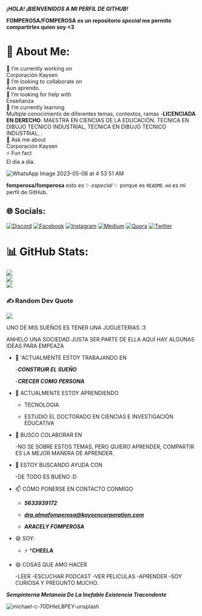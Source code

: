 ***¡HOLA! ¡BIENVENIDOS A MI PERFIL DE GITHUB!***

   **FOMPEROSA/FOMPEROSA es un repositorio  _special_  me permite compartirles quien soy <3**

   # 💫 About Me:
   
🔭 I’m currently working on <br>Corporación Kaysen<br>👯 I’m looking to collaborate on<br>Aun aprendo.<br>🤝 I’m looking for help with<br>Enseñanza<br>🌱 I’m currently learning<br>Multiple conocimiento de diferentes temas, contextos, ramas   -**LICENCIADA EN DERECHO**.    MAESTRA EN CIENCIAS DE LA EDUCACIÓN. TECNICA EN DIBUJO TECNICO INDUSTRIAL,  TECNICA EN DIBUJO TECNICO INDUSTRIAL, .<br>💬 Ask me about<br>Corporación Kaysen<br>⚡ Fun fact<br>El día a día.
														      
														      													      

![WhatsApp Image 2023-05-06 at 4 53 51 AM](https://github.com/fomperosa/fomperosa/assets/128795376/c4fa1890-c2ff-40fb-b519-f395effe4ef6)


**fomperosa/fomperosa** esto es ✨ _especial_ ✨ porque es `README.md` es mi perfil de GitHub.

## 🌐 Socials:
[![Discord](https://img.shields.io/badge/Discord-%237289DA.svg?logo=discord&logoColor=white)](https://discord.gg/fomperosa) [![Facebook](https://img.shields.io/badge/Facebook-%231877F2.svg?logo=Facebook&logoColor=white)](https://facebook.com/https://www.facebook.com/cheelita32) [![Instagram](https://img.shields.io/badge/Instagram-%23E4405F.svg?logo=Instagram&logoColor=white)](https://instagram.com/Cheela32) [![Medium](https://img.shields.io/badge/Medium-12100E?logo=medium&logoColor=white)](https://medium.com/@https://medium.com/@alma235227) [![Quora](https://img.shields.io/badge/Quora-%23B92B27.svg?logo=Quora&logoColor=white)](https://quora.com/profile/https://www.quora.com/profile/Araceli-Fomperoza/) [![Twitter](https://img.shields.io/badge/Twitter-%231DA1F2.svg?logo=Twitter&logoColor=white)](https://twitter.com/https://twitter.com/Cheelaa32) 
# 📊 GitHub Stats:
![](https://github-readme-stats.vercel.app/api?username=Fomperosa&theme=radical&hide_border=true&include_all_commits=true&count_private=true)<br/>
![](https://github-readme-streak-stats.herokuapp.com/?user=Fomperosa&theme=radical&hide_border=true)<br/>
![](https://github-readme-stats.vercel.app/api/top-langs/?username=Fomperosa&theme=radical&hide_border=true&include_all_commits=true&count_private=true&layout=compact)

### ✍️ Random Dev Quote
![](https://quotes-github-readme.vercel.app/api?type=horizontal&theme=radical)


UNO DE MIS SUEÑOS ES TENER UNA JUGUETERIAS :3

ANHELO UNA SOCIEDAD JUSTA SER PARTE DE ELLA 
AQUÍ HAY ALGUNAS IDEAS PARA EMPEAZA

- 🔭 'ACTUALMENTE ESTOY TRABAJANDO EN 

     -***CONSTRUIR EL SUEÑO***

     -***CRECER COMO PERSONA***
    
- 🌱 ACTUALMENTE ESTOY APRENDIENDO 

     - TECNOLOGIA 

     - ESTUDIO EL DOCTORADO EN CIENCIAS E INVESTIGACIÓN EDUCATIVA 

- 👯 BUSCO COLABORAR EN 

     -NO  SE  SOBRE ESTOS TEMAS, PERO QUIERO APRENDER, COMPARTIR ES LA MEJOR MANERA DE APRENDER.

- 🤔 ESTOY BUSCANDO AYUDA CON 

    -DE TODO ES BUENO :D

- 📫 CÓMO PONERSE EN CONTACTO CONMIGO

     - ***5633939172***

     - ***dra.almafomperosa@kaysencorporation.com***

     - ***ARACELY FOMPEROSA***

- 😄 SOY:

    - ⚡ ***CHEELA**

- 😄 COSAS QUE AMO HACER 
   
   -LEER
    -ESCUCHAR PODCAST
    -VER PELICULAS
    -APRENDER
    -SOY CURIOSA Y PREGUNTO MUCHO.
    

***Sempinterna Metanoia De La Inefable Existencia Tracendente***


![michael-c-70DHleL8PEY-unsplash](https://github.com/fomperosa/fomperosa/assets/128795376/203292b6-6546-4eb5-8a12-c214afd42c72)

